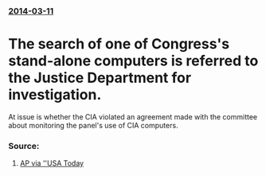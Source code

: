 ### [2014-03-11](/news/2014/03/11/index.md)

# The search of one of Congress's stand-alone computers is referred to the Justice Department for investigation. 

At issue is whether the CIA violated an agreement made with the committee about monitoring the panel&#39;s use of CIA computers.


### Source:

1. [AP via ''USA Today](http://www.usatoday.com/story/news/politics/2014/03/11/cia-senate-computer-network/6285127/)
